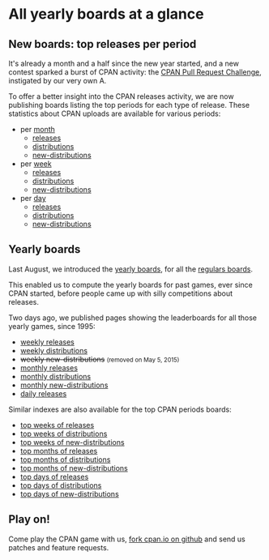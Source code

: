 # All yearly boards at a glance

## New boards: top releases per period

It's already a month and a half since the new year started, and a new
contest sparked a burst of CPAN activity: the
[CPAN Pull Request Challenge](http://blogs.perl.org/users/neilb/2014/12/take-the-2015-cpan-pull-request-challenge.html),
instigated by our very own A<NEILB>.

To offer a better insight into the CPAN releases activity, we are now
publishing boards listing the top periods for each type of release.
These statistics about CPAN uploads are available for various periods:

- per [month](/board/top/month/)
    - [releases](/board/top/month/releases/)
    - [distributions](/board/top/month/distributions/)
    - [new-distributions](/board/top/month/new-distributions/)
- per [week](/board/top/week/)
    - [releases](/board/top/week/releases/)
    - [distributions](/board/top/week/distributions/)
    - [new-distributions](/board/top/week/new-distributions/)
- per [day](/board/top/day/)
    - [releases](/board/top/day/releases/)
    - [distributions](/board/top/day/distributions/)
    - [new-distributions](/board/top/day/new-distributions/)

## Yearly boards

Last August, we introduced the [yearly boards](/pulse/2014/08/yearly-boards.html),
for all the [regulars boards](/board/once-a/).

This enabled us to compute the yearly boards for past games, ever since
CPAN started, before people came up with silly competitions about releases.

Two days ago, we published pages showing the leaderboards for all those yearly
games, since 1995:

- [weekly releases](/board/once-a/week/releases/years.html)
- [weekly distributions](/board/once-a/week/distributions/years.html)
- <s>weekly new-distributions</s> <small>(removed on May 5, 2015)</small>
- [monthly releases](/board/once-a/month/releases/years.html)
- [monthly distributions](/board/once-a/month/distributions/years.html)
- [monthly new-distributions](/board/once-a/month/new-distributions/years.html)
- [daily releases](/board/once-a/day/releases/years.html)

Similar indexes are also available for the top CPAN periods boards:

- [top weeks of releases](/board/top/week/releases/years.html)
- [top weeks of distributions](/board/top/week/distributions/years.html)
- [top weeks of new-distributions](/board/top/week/new-distributions/years.html)
- [top months of releases](/board/top/month/releases/years.html)
- [top months of distributions](/board/top/month/distributions/years.html)
- [top months of new-distributions](/board/top/month/new-distributions/years.html)
- [top days of releases](/board/top/day/releases/years.html)
- [top days of distributions](/board/top/day/distributions/years.html)
- [top days of new-distributions](/board/top/day/new-distributions/years.html)

## Play on!

Come play the CPAN game with us, [fork cpan.io on github](http://github.com/book/CPANio/)
and send us patches and feature requests.
